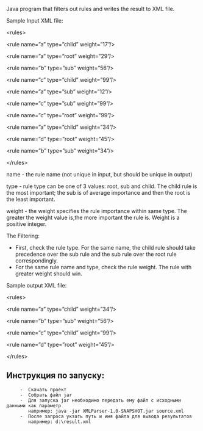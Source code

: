 Java program that filters out rules and writes the result to XML file.

Sample Input XML file:

\<rules>

\<rule name=”a” type=”child” weight=”17”/>

\<rule name=”a” type=”root” weight=”29”/>

\<rule name=”b” type=”sub” weight=”56”/>

\<rule name=”c” type=”child” weight=”99”/>

\<rule name=”a” type=”sub” weight=”12”/>

\<rule name=”c” type=”sub” weight=”99”/>

\<rule name=”c” type=”root” weight=”99”/>

\<rule name=”a” type=”child” weight=”34”/>

\<rule name=”d” type=”root” weight=”45”/>

\<rule name=”b” type=”sub” weight=”34”/>

\</rules>

name - the rule name (not unique in input, but should be unique in output)

type - rule type can be one of 3 values: root, sub and child.
The child rule is the most important; the sub is of average importance and then the root is the least important.

weight - the weight specifies the rule importance within same type.
The greater the weight value is,the more important the rule is. Weight is a positive integer.

The Filtering:
- First, check the rule type. For the same name, the child rule should take precedence over the sub rule and the sub rule over the root rule correspondingly.
- For the same rule name and type, check the rule weight. The rule with greater weight should win.
 
 Sample output XML file:
 
 \<rules>
 
 \<rule name=”a” type=”child” weight=”34”/>
 
 \<rule name=”b” type=”sub” weight=”56”/>
 
 \<rule name=”c” type=”child” weight=”99”/>
 
 \<rule name=”d” type=”root” weight=”45”/>
 
 \</rules>



##  Инструкция по запуску:
         -  Скачать проект
         -  Собрать файл jar
         -  Для запуска jar необходимо передать ему файл с исходными данными как параметр
            например: java -jar XMLParser-1.0-SNAPSHOT.jar source.xml
         -  После запроса укзать путь и имя файла для вывода результатов
            например: d:\result.xml
